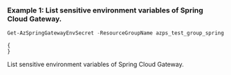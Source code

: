 ### Example 1: List sensitive environment variables of Spring Cloud Gateway.
```powershell
Get-AzSpringGatewayEnvSecret -ResourceGroupName azps_test_group_spring -ServiceName azps-spring-01 -GatewayName default
```

```output
{
}
```

List sensitive environment variables of Spring Cloud Gateway.